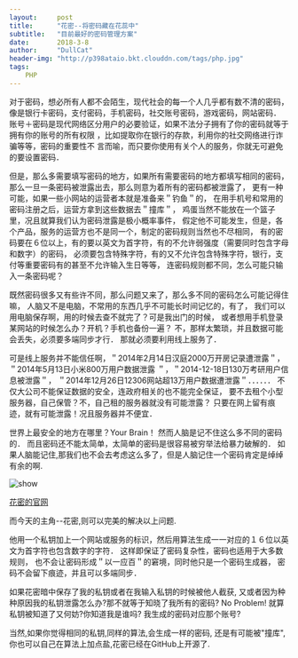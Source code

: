 ```yaml
---
layout:     post
title:      "花密--将密码藏在花蕊中"
subtitle:   "目前最好的密码管理方案"
date:       2018-3-8
author:     "DullCat"
header-img: "http://p398ataio.bkt.clouddn.com/tags/php.jpg"
tags:
    PHP
---
```

   对于密码，想必所有人都不会陌生，现代社会的每一个人几乎都有数不清的密码，
像是银行卡密码，支付密码，手机密码，社交账号密码，游戏密码，网站密码．
账号＋密码是现代网络区分用户的必要验证，如果不法分子拥有了你的密码就等于拥有你的账号的所有权限
，比如提取你在银行的存款，利用你的社交网络进行诈骗等等，密码的重要性不
言而喻，而只要你使用有关个人的服务，你就无可避免的要设置密码．

   但是，那么多需要填写密码的地方，如果所有需要密码的地方都填写相同的密码，
那么一旦一条密码被泄露出去，那么则意为着所有的密码都被泄露了，
更有一种可能，如果一些小网站的运营者本就是准备来＂钓鱼＂的，
在用手机号和常用的密码注册之后，运营方拿到这些数据去＂撞库＂，
鸡蛋当然不能放在一个篮子里，况且就算我们认为密码泄露是极小概率事件，
假定他不可能发生，但是，各个产品，服务的运营方也不是同一个，制定的密码规则当然也不尽相同，
有的密码要在６位以上，有的要以英文为首字符，有的不允许弱强度（需要同时包含字母和数字）的密码，
必须要包含特殊字符，有的又不允许包含特殊字符，银行，支付等重要密码有的甚至不允许输入生日等等，
连密码规则都不同，怎么可能只输入一条密码呢？

  既然密码很多又有些许不同，那么问题又来了，那么多不同的密码怎么可能记得住嘛，
人脑又不是电脑，不常用的东西几乎不可能长时间记忆的，有了，
我们可以用电脑保存啊，用的时候去查不就完了？可是我出门的时候，
或者想用手机登录某网站的时候怎么办？开机？手机也备份一遍？
不，那样太繁琐，并且数据可能会丢失，必须要多端同步才行．
那就必须要利用线上服务了．

  可是线上服务并不能信任啊，＂2014年2月14日汉庭2000万开房记录遭泄露＂，
＂2014年5月13日小米800万用户数据泄露 ＂，＂2014-12-18日130万考研用户信息被泄露＂，
＂2014年12月26日12306网站超13万用户数据遭泄露＂．．．．．．
不仅大公司不能保证数据的安全，连政府相关的也不能完全保证，
要不去租个小型服务器，自己保管？不，自己租的服务器就没有可能泄露？
只要在网上留有痕迹，就有可能泄露！况且服务器并不便宜．

  世界上最安全的地方在哪里？Your Brain！ 然而人脑是记不住这么多不同的密码的．
而且密码还不能太简单，太简单的密码是很容易被穷举法给暴力破解的．
如果人脑能记住,那我们也不会去考虑这么多了，但是人脑记住一个密码肯定是绰绰有余的啊.

![show](http://p398ataio.bkt.clouddn.com/flowerpassword/show.png)

[花密的官网](https://flowerpassword.com/app/web)

  而今天的主角--花密,则可以完美的解决以上问题.

  他用一个私钥加上一个网站或服务的标识，然后用算法生成一一对应的１６位以英文为首字符也包含数字的字符．
这样即保证了密码复杂性，密码也适用于大多数规则，
也不会让密码形成＂以一应百＂的窘境，同时他只是一个密码生成器，
密码不会留下痕迹，并且可以多端同步．

  如果花密暗中保存了我的私钥或者在我输入私钥的时候被他人截获,
又或者因为种种原因我的私钥泄露怎么办?那不就等于知晓了我所有的密码?
No Problem! 就算私钥被知道了又何妨?你知道我是谁吗?
我生成的密码对应那个账号?

  当然,如果你觉得相同的私钥,同样的算法,会生成一样的密码,
还是有可能被"撞库",你也可以自己在算法上加点盐,花密已经在GitHub上开源了.

